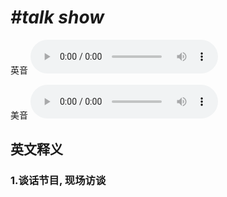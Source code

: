 # ***\#talk show*** 
英音
<audio src="./media/talk show1.aac" controls="controls"></audio>

美音
<audio src="./media/talk show2.aac" controls="controls"></audio>



  

英文释义
---
### 1.**谈话节目, 现场访谈**  


